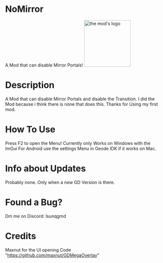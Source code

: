 # NoMirror
A Mod that can disable Mirror Portals!
<img src="icon.png" width="150" alt="the mod's logo" />

# Description

A Mod that can disable Mirror Portals and disable the Transition.
I did the Mod because i think there is none that does this.
Thanks for Using my first mod.

# How To Use
Press F2 to open the Menu!
Currently only Works on Windows with the ImGui
For Android use the settings Menu in Geode
IDK if it works on Mac.

# Info about Updates

Probably none.
Only when a new GD Version is there.


# Found a Bug?
Dm me on Discord: lsunqgmd


# Credits
Maxnut for the UI opening Code "https://github.com/maxnut/GDMegaOverlay"


